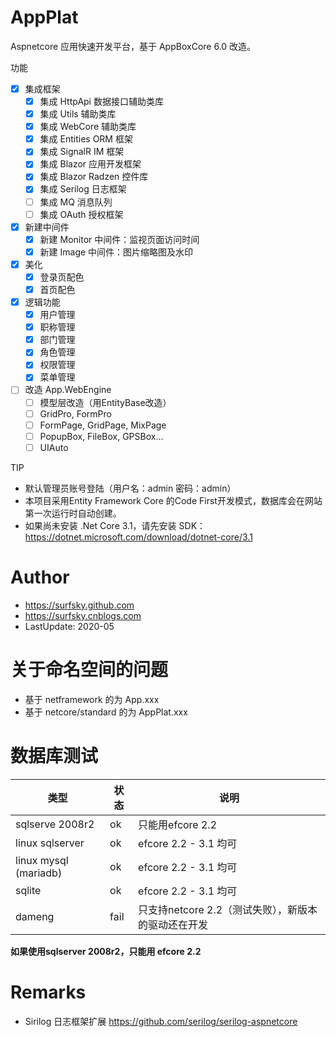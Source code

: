 ﻿# AppPlat

Aspnetcore 应用快速开发平台，基于 AppBoxCore 6.0 改造。

功能
- [x] 集成框架
    - [x] 集成 HttpApi 数据接口辅助类库
    - [x] 集成 Utils 辅助类库
    - [x] 集成 WebCore 辅助类库
    - [x] 集成 Entities ORM 框架
    - [x] 集成 SignalR IM 框架
    - [x] 集成 Blazor 应用开发框架
    - [x] 集成 Blazor Radzen 控件库
    - [x] 集成 Serilog 日志框架
    - [ ] 集成 MQ 消息队列
    - [ ] 集成 OAuth 授权框架
- [x] 新建中间件
    - [x] 新建 Monitor 中间件：监视页面访问时间
    - [x] 新建 Image 中间件：图片缩略图及水印
- [x] 美化
    - [x] 登录页配色
    - [x] 首页配色
- [x] 逻辑功能
    - [x] 用户管理
    - [x] 职称管理
    - [x] 部门管理
    - [x] 角色管理
    - [x] 权限管理
    - [x] 菜单管理
- [ ] 改造 App.WebEngine
    - [ ] 模型层改造（用EntityBase改造）
    - [ ] GridPro, FormPro
    - [ ] FormPage, GridPage, MixPage
    - [ ] PopupBox, FileBox, GPSBox...
    - [ ] UIAuto

TIP
- 默认管理员账号登陆（用户名：admin 密码：admin）
- 本项目采用Entity Framework Core 的Code First开发模式，数据库会在网站第一次运行时自动创建。
- 如果尚未安装 .Net Core 3.1，请先安装 SDK：<https://dotnet.microsoft.com/download/dotnet-core/3.1>

# Author

- https://surfsky.github.com
- https://surfsky.cnblogs.com
- LastUpdate: 2020-05



# 关于命名空间的问题

- 基于 netframework 的为 App.xxx
- 基于 netcore/standard 的为 AppPlat.xxx


# 数据库测试

类型                   |   状态      | 说明
-----------------------|-------------|------------
sqlserve 2008r2        | ok          | 只能用efcore 2.2
linux sqlserver        | ok          | efcore 2.2 - 3.1 均可
linux mysql (mariadb)  | ok          | efcore 2.2 - 3.1 均可
sqlite                 | ok          | efcore 2.2 - 3.1 均可
dameng                 | fail        | 只支持netcore 2.2（测试失败），新版本的驱动还在开发

**如果使用sqlserver 2008r2，只能用 efcore 2.2**



# Remarks
- Sirilog 日志框架扩展 <https://github.com/serilog/serilog-aspnetcore>
